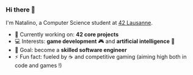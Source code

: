 ### Hi there 👋

I'm Natalino, a Computer Science student at [42 Lausanne](https://42lausanne.ch).

- 🌱 Currently working on: **42 core projects** 
- 💻 Interests: **game development** 🎮 and **artificial intelligence** 🤖  
- 🚀 Goal: become a **skilled software engineer**
- ⚡ Fun fact: fueled by ☕ and competitive gaming (aiming high both in code and games !) 
